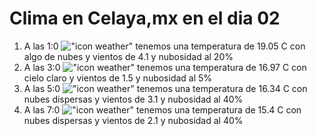 # Clima en Celaya,mx en el dia 02

1. A las 1:0 !["icon weather"](http://openweathermap.org/img/w/02n.png) tenemos una temperatura de 19.05 C con algo de nubes y  vientos de 4.1 y nubosidad al 20%
1. A las 3:0 !["icon weather"](http://openweathermap.org/img/w/01n.png) tenemos una temperatura de 16.97 C con cielo claro y  vientos de 1.5 y nubosidad al 5%
1. A las 5:0 !["icon weather"](http://openweathermap.org/img/w/03n.png) tenemos una temperatura de 16.34 C con nubes dispersas y  vientos de 3.1 y nubosidad al 40%
1. A las 7:0 !["icon weather"](http://openweathermap.org/img/w/03n.png) tenemos una temperatura de 15.4 C con nubes dispersas y  vientos de 2.1 y nubosidad al 40%
